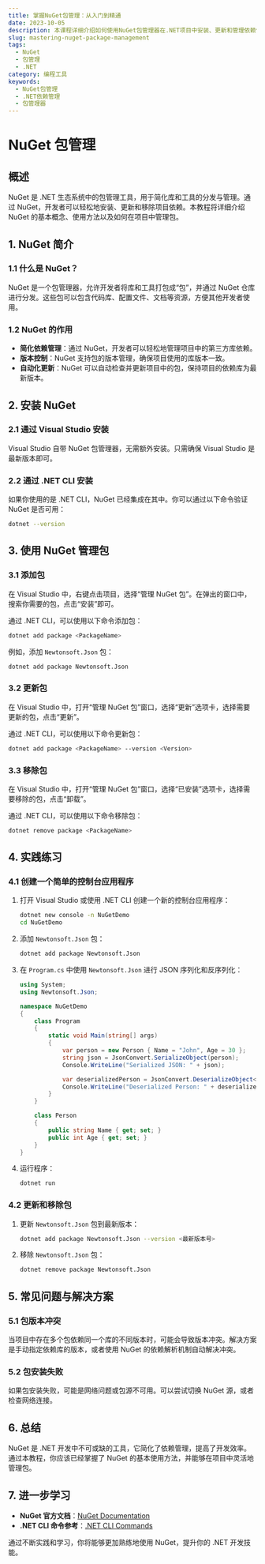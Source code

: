```yaml
---
title: 掌握NuGet包管理：从入门到精通
date: 2023-10-05
description: 本课程详细介绍如何使用NuGet包管理器在.NET项目中安装、更新和管理依赖包，帮助开发者提高开发效率。
slug: mastering-nuget-package-management
tags:
  - NuGet
  - 包管理
  - .NET
category: 编程工具
keywords:
  - NuGet包管理
  - .NET依赖管理
  - 包管理器
---
```


# NuGet 包管理

## 概述

NuGet 是 .NET 生态系统中的包管理工具，用于简化库和工具的分发与管理。通过 NuGet，开发者可以轻松地安装、更新和移除项目依赖。本教程将详细介绍 NuGet 的基本概念、使用方法以及如何在项目中管理包。

## 1. NuGet 简介

### 1.1 什么是 NuGet？

NuGet 是一个包管理器，允许开发者将库和工具打包成“包”，并通过 NuGet 仓库进行分发。这些包可以包含代码库、配置文件、文档等资源，方便其他开发者使用。

### 1.2 NuGet 的作用

- **简化依赖管理**：通过 NuGet，开发者可以轻松地管理项目中的第三方库依赖。
- **版本控制**：NuGet 支持包的版本管理，确保项目使用的库版本一致。
- **自动化更新**：NuGet 可以自动检查并更新项目中的包，保持项目的依赖库为最新版本。

## 2. 安装 NuGet

### 2.1 通过 Visual Studio 安装

Visual Studio 自带 NuGet 包管理器，无需额外安装。只需确保 Visual Studio 是最新版本即可。

### 2.2 通过 .NET CLI 安装

如果你使用的是 .NET CLI，NuGet 已经集成在其中。你可以通过以下命令验证 NuGet 是否可用：

```bash
dotnet --version
```

## 3. 使用 NuGet 管理包

### 3.1 添加包

在 Visual Studio 中，右键点击项目，选择“管理 NuGet 包”。在弹出的窗口中，搜索你需要的包，点击“安装”即可。

通过 .NET CLI，可以使用以下命令添加包：

```bash
dotnet add package <PackageName>
```

例如，添加 `Newtonsoft.Json` 包：

```bash
dotnet add package Newtonsoft.Json
```

### 3.2 更新包

在 Visual Studio 中，打开“管理 NuGet 包”窗口，选择“更新”选项卡，选择需要更新的包，点击“更新”。

通过 .NET CLI，可以使用以下命令更新包：

```bash
dotnet add package <PackageName> --version <Version>
```

### 3.3 移除包

在 Visual Studio 中，打开“管理 NuGet 包”窗口，选择“已安装”选项卡，选择需要移除的包，点击“卸载”。

通过 .NET CLI，可以使用以下命令移除包：

```bash
dotnet remove package <PackageName>
```

## 4. 实践练习

### 4.1 创建一个简单的控制台应用程序

1. 打开 Visual Studio 或使用 .NET CLI 创建一个新的控制台应用程序：

   ```bash
   dotnet new console -n NuGetDemo
   cd NuGetDemo
   ```

2. 添加 `Newtonsoft.Json` 包：

   ```bash
   dotnet add package Newtonsoft.Json
   ```

3. 在 `Program.cs` 中使用 `Newtonsoft.Json` 进行 JSON 序列化和反序列化：

   ```csharp
   using System;
   using Newtonsoft.Json;

   namespace NuGetDemo
   {
       class Program
       {
           static void Main(string[] args)
           {
               var person = new Person { Name = "John", Age = 30 };
               string json = JsonConvert.SerializeObject(person);
               Console.WriteLine("Serialized JSON: " + json);

               var deserializedPerson = JsonConvert.DeserializeObject<Person>(json);
               Console.WriteLine("Deserialized Person: " + deserializedPerson.Name + ", " + deserializedPerson.Age);
           }
       }

       class Person
       {
           public string Name { get; set; }
           public int Age { get; set; }
       }
   }
   ```

4. 运行程序：

   ```bash
   dotnet run
   ```

### 4.2 更新和移除包

1. 更新 `Newtonsoft.Json` 包到最新版本：

   ```bash
   dotnet add package Newtonsoft.Json --version <最新版本号>
   ```

2. 移除 `Newtonsoft.Json` 包：

   ```bash
   dotnet remove package Newtonsoft.Json
   ```

## 5. 常见问题与解决方案

### 5.1 包版本冲突

当项目中存在多个包依赖同一个库的不同版本时，可能会导致版本冲突。解决方案是手动指定依赖库的版本，或者使用 NuGet 的依赖解析机制自动解决冲突。

### 5.2 包安装失败

如果包安装失败，可能是网络问题或包源不可用。可以尝试切换 NuGet 源，或者检查网络连接。

## 6. 总结

NuGet 是 .NET 开发中不可或缺的工具，它简化了依赖管理，提高了开发效率。通过本教程，你应该已经掌握了 NuGet 的基本使用方法，并能够在项目中灵活地管理包。

## 7. 进一步学习

- **NuGet 官方文档**：[NuGet Documentation](https://docs.microsoft.com/en-us/nuget/)
- **.NET CLI 命令参考**：[.NET CLI Commands](https://docs.microsoft.com/en-us/dotnet/core/tools/dotnet)

通过不断实践和学习，你将能够更加熟练地使用 NuGet，提升你的 .NET 开发技能。